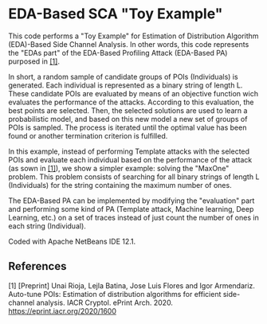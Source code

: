 # EDA-Based SCA "Toy Example"

This code performs a "Toy Example" for Estimation of Distribution Algorithm (EDA)-Based Side Channel Analysis. In other words, this code represents the "EDAs part" of the EDA-Based Profiling Attack (EDA-Based PA) purposed in [[1]](#1). 

In short, a random sample of candidate groups of POIs (Individuals) is generated. Each individual is represented as a binary string of length L. 
These candidate POIs are evaluated by means of an objective function wich evaluates the performance of the attacks. According to this evaluation, the best points are selected. Then, the selected solutions are used to learn a probabilistic model, and based on this new model a new set of groups of POIs is sampled. The process is iterated until the optimal value has been found or another termination criterion is fulfilled.

In this example, instead of performing Template attacks with the selected POIs and evaluate each individual based on the performance of the attack (as sown in [[1]](#1)), we show a simpler example: solving the "MaxOne" problem. This problem consists of searching for all binary strings of length L (Individuals) for the string containing the maximum number of ones. 

The EDA-Based PA can be implemented by modifying the "evaluation" part and performing some kind of PA (Template attack, Machine learning, Deep Learning, etc.) on a set of traces instead of just count the number of ones in each string (Individual). 

Coded with Apache NetBeans IDE 12.1. 
 
## References
<a id="1">[1]</a> 
[Preprint] Unai Rioja, Lejla Batina, Jose Luis Flores and Igor Armendariz. Auto-tune POIs: Estimation of distribution algorithms for efficient side-channel analysis. IACR Cryptol. ePrint Arch. 2020.
https://eprint.iacr.org/2020/1600
